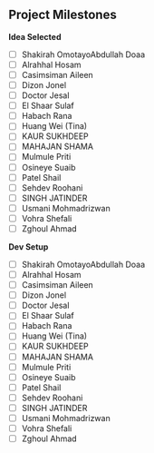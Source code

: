 Project Milestones 
--------------------------

**Idea Selected**
- [ ] Shakirah OmotayoAbdullah Doaa
- [ ] Alrahhal Hosam
- [ ] Casimsiman Aileen
- [ ] Dizon Jonel
- [ ] Doctor Jesal
- [ ] El Shaar Sulaf
- [ ] Habach Rana
- [ ] Huang Wei (Tina)
- [ ] KAUR SUKHDEEP
- [ ] MAHAJAN SHAMA
- [ ] Mulmule Priti
- [ ] Osineye Suaib
- [ ] Patel Shail
- [ ] Sehdev Roohani
- [ ] SINGH JATINDER
- [ ] Usmani Mohmadrizwan
- [ ] Vohra Shefali
- [ ] Zghoul Ahmad

**Dev Setup**
- [ ] Shakirah OmotayoAbdullah Doaa
- [ ] Alrahhal Hosam
- [ ] Casimsiman Aileen
- [ ] Dizon Jonel
- [ ] Doctor Jesal
- [ ] El Shaar Sulaf
- [ ] Habach Rana
- [ ] Huang Wei (Tina)
- [ ] KAUR SUKHDEEP
- [ ] MAHAJAN SHAMA
- [ ] Mulmule Priti
- [ ] Osineye Suaib
- [ ] Patel Shail
- [ ] Sehdev Roohani
- [ ] SINGH JATINDER
- [ ] Usmani Mohmadrizwan
- [ ] Vohra Shefali
- [ ] Zghoul Ahmad
